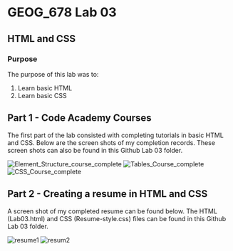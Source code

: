 # GEOG_678 Lab 03

## HTML and CSS

### Purpose
The purpose of this lab was to:
1. Learn basic HTML
2. Learn basic CSS

## Part 1 - Code Academy Courses
The first part of the lab consisted with completing tutorials in basic HTML and CSS.  Below are the screen shots of my completion records.  These screen shots can also be found in this Github Lab 03 folder.

![Element_Structure_course_complete](https://github.com/user-attachments/assets/a0bd5942-0631-4ee2-b408-d0e0115912bf)
![Tables_Course_complete](https://github.com/user-attachments/assets/081478b5-c9da-48cf-8c72-2f18ad3ca56b)
![CSS_Course_complete](https://github.com/user-attachments/assets/67bf4fdb-9198-477f-a2f1-3ab98df2e70d)

## Part 2 - Creating a resume in HTML and CSS
A screen shot of my completed resume can be found below.  The HTML (Lab03.html) and CSS (Resume-style.css) files can be found in this Github Lab 03 folder.

![resume1](https://github.com/user-attachments/assets/bae07e06-e275-405e-9a5e-35382a78044a)
![resum2](https://github.com/user-attachments/assets/9d2e9d3a-d4bf-429a-985b-d62b35525c69)
